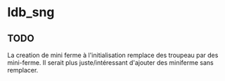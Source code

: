 # ldb_sng

## TODO
La creation de mini ferme à l'initialisation remplace des troupeau par des mini-ferme.
Il serait plus juste/intéressant d'ajouter des miniferme sans remplacer.
